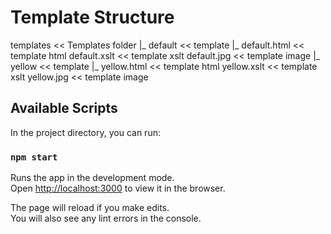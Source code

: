 # Template Structure

templates << Templates folder
|_ default << template
    |_  default.html  << template html
        default.xslt  << template xslt
        default.jpg   << template image
|_ yellow << template
    |_  yellow.html  << template html
        yellow.xslt  << template xslt
        yellow.jpg   << template image
        

## Available Scripts

In the project directory, you can run:

### `npm start`

Runs the app in the development mode.<br>
Open [http://localhost:3000](http://localhost:3000) to view it in the browser.

The page will reload if you make edits.<br>
You will also see any lint errors in the console.



